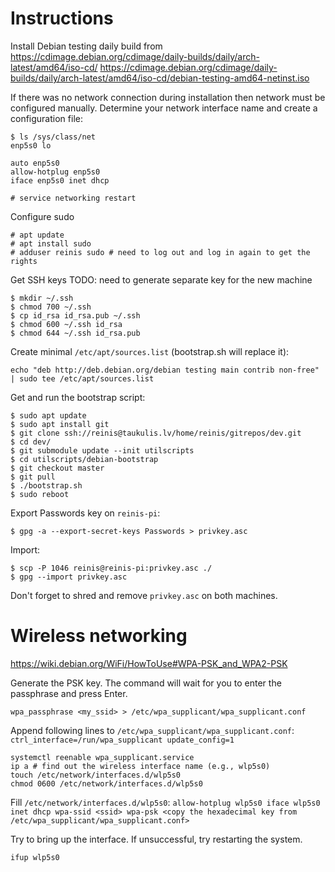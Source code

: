 # Instructions

Install Debian testing daily build from https://cdimage.debian.org/cdimage/daily-builds/daily/arch-latest/amd64/iso-cd/
https://cdimage.debian.org/cdimage/daily-builds/daily/arch-latest/amd64/iso-cd/debian-testing-amd64-netinst.iso

If there was no network connection during installation then network must be configured manually.
Determine your network interface name and create a configuration file:

    $ ls /sys/class/net
    enp5s0 lo

``` /etc/network/interfaces.d/auto-dhcp
auto enp5s0
allow-hotplug enp5s0
iface enp5s0 inet dhcp
```

    # service networking restart

Configure sudo

    # apt update
    # apt install sudo
    # adduser reinis sudo # need to log out and log in again to get the rights

Get SSH keys
TODO: need to generate separate key for the new machine

    $ mkdir ~/.ssh
    $ chmod 700 ~/.ssh
    $ cp id_rsa id_rsa.pub ~/.ssh
    $ chmod 600 ~/.ssh id_rsa
    $ chmod 644 ~/.ssh id_rsa.pub

Create minimal `/etc/apt/sources.list` (bootstrap.sh will replace it):

```
echo "deb http://deb.debian.org/debian testing main contrib non-free" | sudo tee /etc/apt/sources.list
```

Get and run the bootstrap script:

    $ sudo apt update
    $ sudo apt install git
    $ git clone ssh://reinis@taukulis.lv/home/reinis/gitrepos/dev.git
    $ cd dev/
    $ git submodule update --init utilscripts
    $ cd utilscripts/debian-bootstrap
    $ git checkout master
    $ git pull
    $ ./bootstrap.sh
    $ sudo reboot

Export Passwords key on `reinis-pi`:

    $ gpg -a --export-secret-keys Passwords > privkey.asc

Import:

    $ scp -P 1046 reinis@reinis-pi:privkey.asc ./
    $ gpg --import privkey.asc

Don't forget to shred and remove `privkey.asc` on both machines.

# Wireless networking

https://wiki.debian.org/WiFi/HowToUse#WPA-PSK_and_WPA2-PSK

Generate the PSK key. The command will wait for you to enter the passphrase and
press Enter.

    wpa_passphrase <my_ssid> > /etc/wpa_supplicant/wpa_supplicant.conf

Append following lines to `/etc/wpa_supplicant/wpa_supplicant.conf`:
    ```
    ctrl_interface=/run/wpa_supplicant
    update_config=1
    ```

    systemctl reenable wpa_supplicant.service
    ip a # find out the wireless interface name (e.g., wlp5s0)
    touch /etc/network/interfaces.d/wlp5s0
    chmod 0600 /etc/network/interfaces.d/wlp5s0

Fill `/etc/network/interfaces.d/wlp5s0`:
    ```
    allow-hotplug wlp5s0
    iface wlp5s0 inet dhcp
        wpa-ssid <ssid>
        wpa-psk <copy the hexadecimal key from /etc/wpa_supplicant/wpa_supplicant.conf>
    ```

Try to bring up the interface. If unsuccessful, try restarting the system.

    ifup wlp5s0
